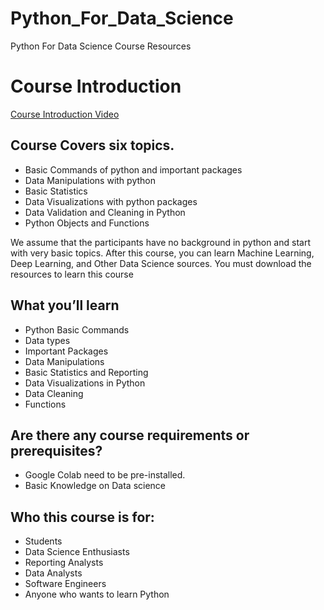 # Python_For_Data_Science
Python For Data Science Course Resources 

# Course Introduction 
[Course Introduction Video](https://youtu.be/uRCKALc5Ii8)

## Course Covers six topics.
* Basic Commands of python and important packages
* Data Manipulations with python
* Basic Statistics
* Data Visualizations with python packages
* Data Validation and Cleaning in Python
* Python Objects and Functions


We assume that the participants have no background in python and start with very basic topics. After this course, you can learn Machine Learning, Deep Learning, and Other Data Science sources. You must download the resources to learn this course


## What you’ll learn
* Python Basic Commands
* Data types
* Important Packages
* Data Manipulations
* Basic Statistics and Reporting
* Data Visualizations in Python
* Data Cleaning
* Functions

## Are there any course requirements or prerequisites?
* Google Colab need to be pre-installed.
* Basic Knowledge on Data science

## Who this course is for:
* Students
* Data Science Enthusiasts
* Reporting Analysts
* Data Analysts
* Software Engineers
* Anyone who wants to learn Python

